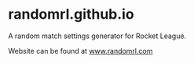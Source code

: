 # randomrl.github.io
A random match settings generator for Rocket League.

Website can be found at www.randomrl.com
